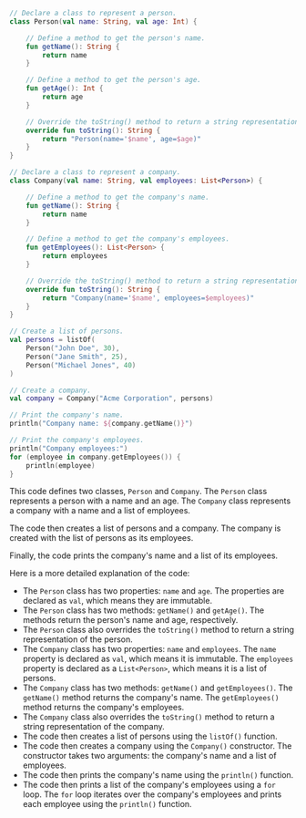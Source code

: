 ```kotlin
// Declare a class to represent a person.
class Person(val name: String, val age: Int) {

    // Define a method to get the person's name.
    fun getName(): String {
        return name
    }

    // Define a method to get the person's age.
    fun getAge(): Int {
        return age
    }

    // Override the toString() method to return a string representation of the person.
    override fun toString(): String {
        return "Person(name='$name', age=$age)"
    }
}

// Declare a class to represent a company.
class Company(val name: String, val employees: List<Person>) {

    // Define a method to get the company's name.
    fun getName(): String {
        return name
    }

    // Define a method to get the company's employees.
    fun getEmployees(): List<Person> {
        return employees
    }

    // Override the toString() method to return a string representation of the company.
    override fun toString(): String {
        return "Company(name='$name', employees=$employees)"
    }
}

// Create a list of persons.
val persons = listOf(
    Person("John Doe", 30),
    Person("Jane Smith", 25),
    Person("Michael Jones", 40)
)

// Create a company.
val company = Company("Acme Corporation", persons)

// Print the company's name.
println("Company name: ${company.getName()}")

// Print the company's employees.
println("Company employees:")
for (employee in company.getEmployees()) {
    println(employee)
}
```

This code defines two classes, `Person` and `Company`. The `Person` class represents a person with a name and an age. The `Company` class represents a company with a name and a list of employees.

The code then creates a list of persons and a company. The company is created with the list of persons as its employees.

Finally, the code prints the company's name and a list of its employees.

Here is a more detailed explanation of the code:

* The `Person` class has two properties: `name` and `age`. The properties are declared as `val`, which means they are immutable.
* The `Person` class has two methods: `getName()` and `getAge()`. The methods return the person's name and age, respectively.
* The `Person` class also overrides the `toString()` method to return a string representation of the person.
* The `Company` class has two properties: `name` and `employees`. The `name` property is declared as `val`, which means it is immutable. The `employees` property is declared as a `List<Person>`, which means it is a list of persons.
* The `Company` class has two methods: `getName()` and `getEmployees()`. The `getName()` method returns the company's name. The `getEmployees()` method returns the company's employees.
* The `Company` class also overrides the `toString()` method to return a string representation of the company.
* The code then creates a list of persons using the `listOf()` function.
* The code then creates a company using the `Company()` constructor. The constructor takes two arguments: the company's name and a list of employees.
* The code then prints the company's name using the `println()` function.
* The code then prints a list of the company's employees using a `for` loop. The `for` loop iterates over the company's employees and prints each employee using the `println()` function.